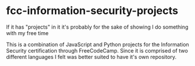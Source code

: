 # fcc-information-security-projects
If it has "projects" in it it's probably for the sake of showing I do something with my free time

This is a combination of JavaScript and Python projects for the Information Security certification through FreeCodeCamp. 
Since it is comprised of two different languages I felt was better suited to have it's own repository. 
